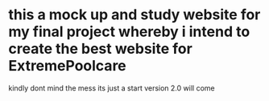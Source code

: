 # this a mock up and study website for my final project whereby i intend to create the best website for ExtremePoolcare 
kindly dont mind the mess its just a start version 2.0 will come
